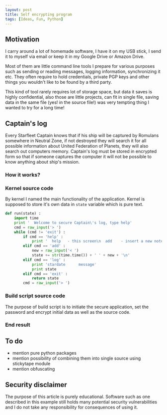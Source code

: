 ```yaml
---
layout: post
title: Self encrypting program
tags: [Ideas, Fun, Python]
---
```


## Motivation

I carry around a lot of homemade software, I have it on my USB stick, I send it to myself via email or keep it in my Google Drive or Amazon Drive.

Most of them are little command line tools I prepare for various purposes such as sending or reading messages, logging information, synchronizing it etc. They often require to hold credentials, private PGP keys and other things you wouldn't like to be found by a third party.

This kind of tool rarely requires lot of storage space, but data it saves is highly confidential, also those are little projects, can fit in single file, saving data in the same file (yes! in the source file!) was very tempting thing I wanted to try for a long time!

## Captain's log

Every Starfleet Captain knows that if his ship will be captured by Romulans somewhere in Neutral Zone, if not destroyed they will search it for all possible information about United Federation of Planets, they will also search out computers memory. Captain's log must be stored in encrypted form so that if someone captures the computer it will not be possible to know anything about ship's mission.

### How it works?

### Kernel source code

By kernel I named the main functionality of the application. Kernel is supposed to store it's own data in `state` variable which is pure text.

```python
def run(state) :
    import time
    print '  Welcome to secure Captain\'s log, type help'
    cmd = raw_input('> ')
    while (cmd != 'exit') :
        if cmd == 'help' :
            print '  help   - this screen\n  add    - insert a new note\n  log    - read previous notes\n  exit   - leave starfleet captain\'s log'
        elif cmd == 'add' :
            new = raw_input('< ')
            state += str(time.time()) + ' ' + new + '\n'
        elif cmd == 'log' :
            print 'stardate      message'
            print state
        elif cmd == 'exit' :
            return state
        cmd = raw_input('> ')
```

### Build script source code

The purpose of build script is to initiate the secure application, set the password and encrypt initial data as well as the source code.

### End result

## To do

* mention pure python packages
* mention possibility of combining them into single source using stickytape module
* mention obfuscating

## Security disclaimer

The purpose of this article is purely educational. Software such as one described in this example still holds many potential security vulnerabilities and I do not take any responsibility for consequences of using it.

